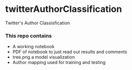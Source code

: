 # twitterAuthorClassification
Twitter's Author Classisfication

### This repo contains
- A working notebook
- PDF of notebook to just read out results and comments
- tree.png a model visualization
- Author mapping used for training and testing
